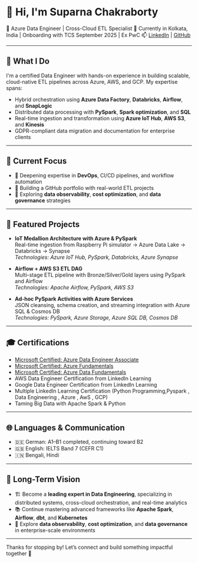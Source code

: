 # 👋 Hi, I'm Suparna Chakraborty

🎯 Azure Data Engineer | Cross-Cloud ETL Specialist 
📍 Currently in Kolkata, India | Onboarding with TCS September 2025 | Ex PwC
📫 [LinkedIn](https://www.linkedin.com/in/suparna-chakraborty-073764a5/) | [GitHub](https://github.com/Suparna077)

---

## 🚀 What I Do

I'm a certified Data Engineer with hands-on experience in building scalable, cloud-native ETL pipelines across Azure, AWS, and GCP. My expertise spans:

- Hybrid orchestration using **Azure Data Factory**, **Databricks**, **Airflow**, and **SnapLogic**
- Distributed data processing with **PySpark**, **Spark optimization**, and **SQL**
- Real-time ingestion and transformation using **Azure IoT Hub**, **AWS S3**, and **Kinesis**
- GDPR-compliant data migration and documentation for enterprise clients

---

## 🧠 Current Focus

- 🔧 Deepening expertise in **DevOps**, CI/CD pipelines, and workflow automation  
- 📁 Building a GitHub portfolio with real-world ETL projects  
- 🧪 Exploring **data observability**, **cost optimization**, and **data governance** strategies

---

## 📂 Featured Projects

- **IoT Medallion Architecture with Azure & PySpark**  
  Real-time ingestion from Raspberry Pi simulator → Azure Data Lake → Databricks → Synapse  
  _Technologies: Azure IoT Hub, PySpark, Databricks, Azure Synapse_

- **Airflow + AWS S3 ETL DAG**  
  Multi-stage ETL pipeline with Bronze/Silver/Gold layers using PySpark and Airflow  
  _Technologies: Apache Airflow, PySpark, AWS S3_

- **Ad-hoc PySpark Activities with Azure Services**  
  JSON cleansing, schema creation, and streaming integration with Azure SQL & Cosmos DB  
  _Technologies: PySpark, Azure Storage, Azure SQL DB, Cosmos DB_

---

## 🎓 Certifications

- [Microsoft Certified: Azure Data Engineer Associate](https://learn.microsoft.com/api/credentials/share/en-us/SuparnaChakraborty-1933/90424E311D72C9B0?sharingId)  
- [Microsoft Certified: Azure Fundamentals](https://learn.microsoft.com/api/credentials/share/en-us/SuparnaChakraborty-1933/DDC09A2EF5C92846?sharingId) 
- [Microsoft Certified: Azure Data Fundamentals](https://learn.microsoft.com/api/credentials/share/en-us/SuparnaChakraborty-1933/EAE117B47DABF851?sharingId)  
- AWS Data Engineer Certification from LinkedIn Learning  
- Google Data Engineer Certification from LinkedIn Learning   
- Multiple LinkedIn Learning Certification (Python Programming,Pyspark , Data Engineering , Azure , AwS , GCP)  
- Taming Big Data with Apache Spark & Python

---

## 🌐 Languages & Communication

- 🇩🇪 German: A1–B1 completed, continuing toward B2  
- 🇬🇧 English: IELTS Band 7 (CEFR C1)  
- 🇮🇳 Bengali, Hindi

---

## 🧭 Long-Term Vision

- 🏗️ Become a **leading expert in Data Engineering**, specializing in distributed systems, cross-cloud orchestration, and real-time analytics  
- 📚 Continue mastering advanced frameworks like **Apache Spark**, **Airflow**, **dbt**, and **Kubernetes**  
- 🧪 Explore **data observability**, **cost optimization**, and **data governance** in enterprise-scale environments

---

Thanks for stopping by! Let’s connect and build something impactful together 💬
